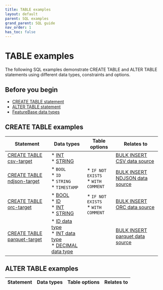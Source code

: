```yaml
---
title: TABLE examples
layout: default
parent: SQL examples
grand_parent: SQL guide
nav_order: 1
has_toc: false
---
```


# TABLE examples

The following SQL examples demonstrate CREATE TABLE and ALTER TABLE statements using different data types, constraints and options.

## Before you begin

* [CREATE TABLE statement](/docs/sql-guide/statements/statement-table-create)
* [ALTER TABLE statement](/docs/sql-guide/statements/statement-table-alter)
* [FeatureBase data types](/docs/sql-guide/data-types/data-types-home)

## CREATE TABLE examples

| Statement | Data types | Table options | Relates to |
|---|---|---|---|
| [CREATE TABLE csv-target](/docs/sql-guide/examples/sql-eg-table/sql-eg-table-create-csv-target) | * [INT](/docs/sql-guide/data-types/data-type-int)<br/>* [STRING](/docs/sql-guide/data-types/data-type-string)|  | [BULK INSERT CSV data source](/docs/sql-guide/examples/sql-eg-insert/sql-eg-insert-bulk-csv-target) |
| [CREATE TABLE ndjson-target](/docs/sql-guide/examples/sql-eg-table/sql-eg-table-create-ndjson-target) | * `BOOL`<br/>* `ID`<br/>* `STRING`<br/>* `TIMESTAMP` | * `IF NOT EXISTS`<br/>* `WITH COMMENT` | [BULK INSERT NDJSON data source](/docs/sql-guide/examples/sql-eg-insert/sql-eg-insert-bulk-ndjson-target) |
| [CREATE TABLE orc-target](/docs/sql-guide/examples/sql-eg-table/sql-eg-table-create-orc-target) | * [BOOL](/docs/sql-guide/data-types/data-type-bool)<br/>* [ID](/docs/sql-guide/data-types/data-type-id)<br/>* [INT](/docs/sql-guide/data-types/data-type-int)<br/>* [STRING](/docs/sql-guide/data-types/data-type-string) | * `IF NOT EXISTS`<br/>* `WITH COMMENT` | [BULK INSERT ORC data source](/docs/sql-guide/examples/sql-eg-insert/sql-eg-insert-bulk-orc-target)
| [CREATE TABLE parquet-target](/docs/sql-guide/examples/sql-eg-table/sql-eg-table-create-parquet-target) | * [ID data type](/docs/sql-guide/data-types/data-type-id)<br/>* [INT data type](/docs/sql-guide/data-types/data-type-int)<br/>* [DECIMAL data type](/docs/sql-guide/data-types/data-type-decimal) |  | [BULK INSERT parquet data source](/docs/sql-guide/examples/sql-eg-insert/sql-eg-insert-bulk-parquet-target) |

## ALTER TABLE examples

| Statement | Data types | Table options | Relates to |
|---|---|---|---|

